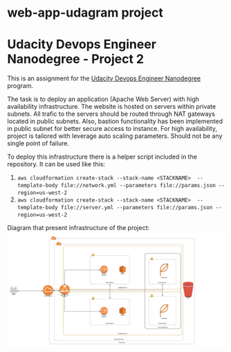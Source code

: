 # web-app-udagram project

# Udacity Devops Engineer Nanodegree - Project 2

This is an assignment for the [Udacity Devops Engineer Nanodegree](https://eu.udacity.com/course/cloud-dev-ops-nanodegree--nd9991) program.

The task is to deploy an application (Apache Web Server) with high availability infrastructure. The website is hosted on servers within private subnets. All trafic to the servers should be routed through NAT gateways located in public subnets. Also, bastion functionality has been implemented in public subnet for better secure access to instance.
For high availability, project is tailored with leverage auto scaling parameters. Should not be any single point of failure.

To deploy this infrastructure there is a helper script included in the repository. It can be used like this: 
1.	`aws cloudformation create-stack --stack-name <STACKNAME>  --template-body file://network.yml --parameters file://params.json --region=us-west-2` 
2.	`aws cloudformation create-stack --stack-name <STACKNAME>  --template-body file://server.yml --parameters file://params.json --region=us-west-2` 


Diagram that present infrastructure of the project:
![diagram](./web-app-udagram.jpeg)